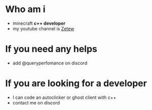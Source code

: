 # Who am i
- minecraft **c++ developer**
- my youtube channel is [Zetew](https://youtube.com/@zetew)

# If you need any helps
- add @queryperfomance on discord

# If you are looking for a developer
- I can code an autoclicker or ghost client with c++
- contact me on discord 
